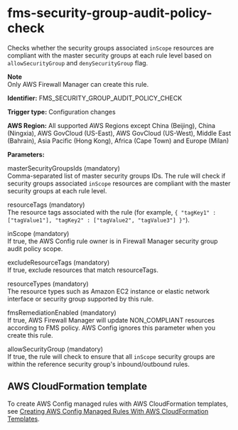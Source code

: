 # fms\-security\-group\-audit\-policy\-check<a name="fms-security-group-audit-policy-check"></a>

Checks whether the security groups associated `inScope` resources are compliant with the master security groups at each rule level based on `allowSecurityGroup` and `denySecurityGroup` flag\.

**Note**  
Only AWS Firewall Manager can create this rule\.

**Identifier:** FMS\_SECURITY\_GROUP\_AUDIT\_POLICY\_CHECK

**Trigger type:** Configuration changes

**AWS Region:** All supported AWS Regions except China \(Beijing\), China \(Ningxia\), AWS GovCloud \(US\-East\), AWS GovCloud \(US\-West\), Middle East \(Bahrain\), Asia Pacific \(Hong Kong\), Africa \(Cape Town\) and Europe \(Milan\)

**Parameters:**

 masterSecurityGroupsIds \(mandatory\)  
Comma\-separated list of master security groups IDs\. The rule will check if security groups associated `inScope` resources are compliant with the master security groups at each rule level\.

 resourceTags \(mandatory\)  
The resource tags associated with the rule \(for example, `{ "tagKey1" : ["tagValue1"], "tagKey2" : ["tagValue2", "tagValue3"] }"`\)\. 

 inScope \(mandatory\)  
If true, the AWS Config rule owner is in Firewall Manager security group audit policy scope\.

 excludeResourceTags \(mandatory\)  
If true, exclude resources that match resourceTags\.

 resourceTypes \(mandatory\)  
The resource types such as Amazon EC2 instance or elastic network interface or security group supported by this rule\. 

 fmsRemediationEnabled \(mandatory\)  
If true, AWS Firewall Manager will update NON\_COMPLIANT resources according to FMS policy\. AWS Config ignores this parameter when you create this rule\. 

 allowSecurityGroup \(mandatory\)  
If true, the rule will check to ensure that all `inScope` security groups are within the reference security group's inbound/outbound rules\.

## AWS CloudFormation template<a name="w24aac11c29c17d179c19"></a>

To create AWS Config managed rules with AWS CloudFormation templates, see [Creating AWS Config Managed Rules With AWS CloudFormation Templates](aws-config-managed-rules-cloudformation-templates.md)\.
